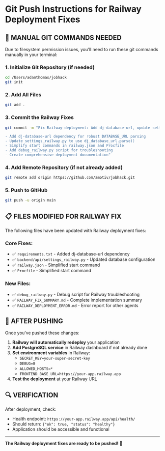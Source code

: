 # Git Push Instructions for Railway Deployment Fixes

## 🚨 **MANUAL GIT COMMANDS NEEDED**

Due to filesystem permission issues, you'll need to run these git commands manually in your terminal:

### **1. Initialize Git Repository (if needed)**
```bash
cd /Users/adamthomas/jobhack
git init
```

### **2. Add All Files**
```bash
git add .
```

### **3. Commit the Railway Fixes**
```bash
git commit -m "Fix Railway deployment: Add dj-database-url, update settings, simplify start commands

- Add dj-database-url dependency for robust DATABASE_URL parsing
- Update settings_railway.py to use dj_database_url.parse()
- Simplify start commands in railway.json and Procfile
- Add debug_railway.py script for troubleshooting
- Create comprehensive deployment documentation"
```

### **4. Add Remote Repository (if not already added)**
```bash
git remote add origin https://github.com/amotiv/jobhack.git
```

### **5. Push to GitHub**
```bash
git push -u origin main
```

## 📋 **FILES MODIFIED FOR RAILWAY FIX**

The following files have been updated with Railway deployment fixes:

### **Core Fixes:**
- ✅ `requirements.txt` - Added dj-database-url dependency
- ✅ `backend/api/settings_railway.py` - Updated database configuration
- ✅ `railway.json` - Simplified start command
- ✅ `Procfile` - Simplified start command

### **New Files:**
- ✅ `debug_railway.py` - Debug script for Railway troubleshooting
- ✅ `RAILWAY_FIX_SUMMARY.md` - Complete implementation summary
- ✅ `RAILWAY_DEPLOYMENT_ERROR.md` - Error report for other agents

## 🎯 **AFTER PUSHING**

Once you've pushed these changes:

1. **Railway will automatically redeploy** your application
2. **Add PostgreSQL service** in Railway dashboard if not already done
3. **Set environment variables** in Railway:
   - `SECRET_KEY=your-super-secret-key`
   - `DEBUG=0`
   - `ALLOWED_HOSTS=*`
   - `FRONTEND_BASE_URL=https://your-app.railway.app`
4. **Test the deployment** at your Railway URL

## 🔍 **VERIFICATION**

After deployment, check:
- Health endpoint: `https://your-app.railway.app/api/health/`
- Should return: `{"ok": true, "status": "healthy"}`
- Application should be accessible and functional

---

**The Railway deployment fixes are ready to be pushed!** 🚀
